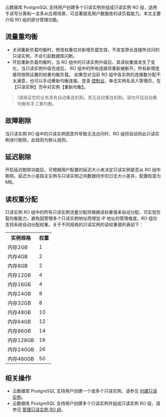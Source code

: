 
云数据库 PostgreSQL 支持用户创建多个只读实例并组成只读实例 RO 组，适用于读写分离和一主多从应用场景，可显著提高用户数据库的读负载能力。本文主要介绍 RO 组的部分管理功能。

## 流量重均衡
- 关闭重新负载均衡时，修改权重仅对新增负载生效，不改变原长连接所访问的只读实例，不会引起数据库闪断。
- 开启重新负载均衡时，当 RO 组中的只读实例升级后，其读权重值发生了变化，当只读实例升级完成后， RO 组中的所有连接将重新被断开。所有新增连接将按照设置的权重均衡负载。
如果您对当前 RO 组中各实例的连接数分配不太满意，也可以手动重新均衡连接。登录 [控制台](https://console.cloud.tencent.com/postgres)，单击实例名进入管理页，在【只读实例】页中对实例【重新均衡】。

>!请保证您的业务具有自动重连机制。若无自动重连机制，请勿开启自动重均衡和手工重均衡。

## 故障剔除
当只读实例 RO 组中的只读实例因意外导致无法访问时，RO 组将自动将此只读实例进行剔除，此规则为默认规则。

## 延迟剔除
开启延迟剔除功能后，可根据用户配置的延迟大小来决定只读实例是否从 RO 组中剔除。延迟大小是指主实例与只读实例之间数据同步的日志大小差异，配置粒度为MB。

## 读权重分配
只读实例 RO 组中的所有只读实例流量分配将根据读权重值来自动分配，可实现负载均衡能力，避免因管理多个只读实例地址而增加 IP 地址的管理难度。RO 组仅支持系统自动分配权重。关于不同规格的只读实例的读权重值列表如下：
<table>
<tr><th>实例规格</th><th>权重</th></tr>
<tr><td>内存2GB</td><td>1</td></tr>
<tr><td>内存4GB</td><td>2</td></tr>
<tr><td>内存8GB</td><td>2</td></tr>
<tr><td>内存12GB</td><td>4</td></tr>
<tr><td>内存16GB</td><td>4</td></tr>
<tr><td>内存24GB</td><td>8</td></tr>
<tr><td>内存32GB</td><td>8</td></tr>
<tr><td>内存48GB</td><td>10</td></tr>
<tr><td>内存64GB</td><td>12</td></tr>
<tr><td>内存96GB</td><td>14</td></tr>
<tr><td>内存128GB</td><td>16</td></tr>
<tr><td>内存240GB</td><td>26</td></tr>
<tr><td>内存480GB</td><td>50</td></tr>
</table> 

## 相关操作
- 云数据库 PostgreSQL 支持用户创建一个或多个只读实例，请参见 [创建只读实例](https://intl.cloud.tencent.com/document/product/409/39545)。
- 云数据库 PostgreSQL 支持用户创建多个只读实例并组成只读实例 RO 组，请参见 [管理只读实例 RO 组](https://intl.cloud.tencent.com/document/product/409/39546)。
